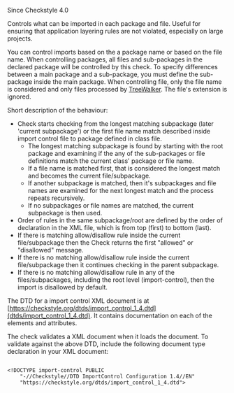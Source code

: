 Since Checkstyle 4.0

Controls what can be imported in each package and file. Useful for
ensuring that application layering rules are not violated,
especially on large projects.

You can control imports based on the a package name or based on the file
name. When controlling packages, all files and sub-packages in the declared
package will be controlled by this check. To specify differences between a main package
and a sub-package, you must define the sub-package inside the main package. When
controlling file, only the file name is considered and only files processed by
[TreeWalker](config.html#TreeWalker). The file's extension is ignored.

Short description of the behaviour:

* Check starts checking from the longest matching subpackage (later 'current subpackage') or the first file name match described inside import control file to package defined in class file.
  * The longest matching subpackage is found by starting with the root package and examining if the any of the sub-packages or file definitions match the current class' package or file name.
  * If a file name is matched first, that is considered the longest match and becomes the current file/subpackage.
  * If another subpackage is matched, then it's subpackages and file names are examined for the next longest match and the process repeats recursively.
  * If no subpackages or file names are matched, the current subpackage is then used.
* Order of rules in the same subpackage/root are defined by the order of declaration in the XML file, which is from top (first) to bottom (last).
* If there is matching allow/disallow rule inside the current file/subpackage then the Check returns the first "allowed" or "disallowed" message.
* If there is no matching allow/disallow rule inside the current file/subpackage then it continues checking in the parent subpackage.
* If there is no matching allow/disallow rule in any of the files/subpackages, including the root level (import-control), then the import is disallowed by default.

The DTD for a import control XML document is at [https://checkstyle.org/dtds/import_control_1_4.dtd](dtds/import_control_1_4.dtd). It
contains documentation on each of the elements and attributes.

The check validates a XML document when it loads the document.
To validate against the above DTD, include the following
document type declaration in your XML document:

```

<!DOCTYPE import-control PUBLIC
    "-//Checkstyle//DTD ImportControl Configuration 1.4//EN"
    "https://checkstyle.org/dtds/import_control_1_4.dtd">
        
```

